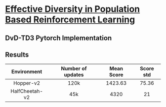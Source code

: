 # [Effective Diversity in Population Based Reinforcement Learning](https://arxiv.org/abs/2002.00632) 
## DvD-TD3 Pytorch Implementation

## Results
| Environment | Number of updates | Mean Score |  Score std |
| :----------: | :---------: | :---------: | :--------: 
| Hopper-v2 | 120k | 1423.63 | 75.36 | 
| HalfCheetah-v2 | 45k | 4320 | 21 |
